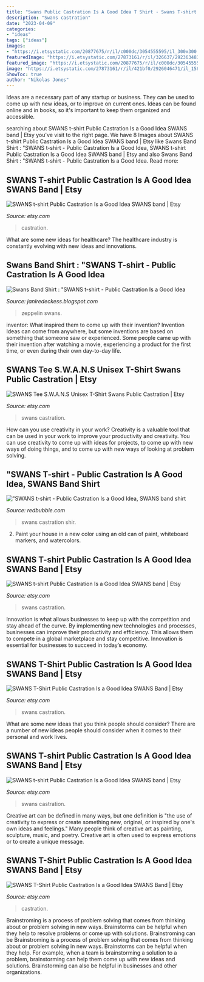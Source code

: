 ```yaml
---
title: "Swans Public Castration Is A Good Idea T Shirt - Swans T-shirt Public Castration Is A Good Idea Swans Band"
description: "Swans castration"
date: "2023-04-09"
categories:
- "ideas"
tags: ["ideas"]
images:
- "https://i.etsystatic.com/20877675/r/il/c000dc/3054555595/il_300x300.3054555595_jkuf.jpg"
featuredImage: "https://i.etsystatic.com/27873161/r/il/326637/2923634835/il_300x300.2923634835_5act.jpg"
featured_image: "https://i.etsystatic.com/20877675/r/il/c000dc/3054555595/il_300x300.3054555595_jkuf.jpg"
image: "https://i.etsystatic.com/27873161/r/il/421bf0/2926046471/il_1588xN.2926046471_il8k.jpg"
ShowToc: true
author: "Nikolas Jones"
---
```



Ideas are a necessary part of any startup or business. They can be used to come up with new ideas, or to improve on current ones. Ideas can be found online and in books, so it's important to keep them organized and accessible.

	

		
searching about SWANS t-shirt Public Castration Is a Good Idea SWANS band | Etsy you've visit to the right page. We have 8 Images about SWANS t-shirt Public Castration Is a Good Idea SWANS band | Etsy like Swans Band Shirt : &quot;SWANS t-shirt - Public Castration Is a Good Idea, SWANS t-shirt Public Castration Is a Good Idea SWANS band | Etsy and also Swans Band Shirt : &quot;SWANS t-shirt - Public Castration Is a Good Idea. Read more:
		
    
## SWANS T-shirt Public Castration Is A Good Idea SWANS Band | Etsy

<img loading=lazy src="https://i.etsystatic.com/22130240/r/il/653197/2508879140/il_300x300.2508879140_5yib.jpg" onerror="this.onerror=null;this.src='https://tse3.mm.bing.net/th?id=OIP.f1gkl4qqzwsHnVOGYytIZgAAAA&amp;pid=15.1';" alt="SWANS t-shirt Public Castration Is a Good Idea SWANS band | Etsy">

_Source: etsy.com_

>castration. 

	

What are some new ideas for healthcare?
The healthcare industry is constantly evolving with new ideas and innovations.

    
## Swans Band Shirt : &quot;SWANS T-shirt - Public Castration Is A Good Idea

<img loading=lazy src="https://images-na.ssl-images-amazon.com/images/I/71g+AS5TNsL.-BZ1000-.led-zeppelin-purple-swan-song-t-shirt-kiss-band-fan-t-shirt-tees-3983.jpg" onerror="this.onerror=null;this.src='https://tse4.mm.bing.net/th?id=OIP.lQ7kzwKqP2SatWmuGnLYvQHaHa&amp;pid=15.1';" alt="Swans Band Shirt : &quot;SWANS t-shirt - Public Castration Is a Good Idea">

_Source: janiredeckess.blogspot.com_

>zeppelin swans. 

	

inventor: What inspired them to come up with their invention?
Invention Ideas can come from anywhere, but some inventions are based on something that someone saw or experienced. Some people came up with their invention after watching a movie, experiencing a product for the first time, or even during their own day-to-day life.

    
## SWANS Tee S.W.A.N.S Unisex T-Shirt Swans Public Castration | Etsy

<img loading=lazy src="https://i.etsystatic.com/20877675/r/il/c000dc/3054555595/il_300x300.3054555595_jkuf.jpg" onerror="this.onerror=null;this.src='https://tse4.mm.bing.net/th?id=OIP.UrfbhHwWemq4LfRs1JZzCgAAAA&amp;pid=15.1';" alt="SWANS Tee S.W.A.N.S Unisex T-Shirt Swans Public Castration | Etsy">

_Source: etsy.com_

>swans castration. 

	

How can you use creativity in your work?
Creativity is a valuable tool that can be used in your work to improve your productivity and creativity. You can use creativity to come up with ideas for projects, to come up with new ways of doing things, and to come up with new ways of looking at problem solving.

    
## &quot;SWANS T-shirt - Public Castration Is A Good Idea, SWANS Band Shirt

<img loading=lazy src="https://ih1.redbubble.net/image.1444078851.7744/cposter,small,square_product,1000x1000.2.jpg" onerror="this.onerror=null;this.src='https://tse2.mm.bing.net/th?id=OIP.VGozn7-fbe4cDRBsaDMKNwHaHa&amp;pid=15.1';" alt="&quot;SWANS t-shirt - Public Castration Is a Good Idea, SWANS band shirt">

_Source: redbubble.com_

>swans castration shir. 

	

2. Paint your house in a new color using an old can of paint, whiteboard markers, and watercolors.

    
## SWANS T-shirt Public Castration Is A Good Idea SWANS Band | Etsy

<img loading=lazy src="https://i.etsystatic.com/27873161/r/il/326637/2923634835/il_300x300.2923634835_5act.jpg" onerror="this.onerror=null;this.src='https://tse1.mm.bing.net/th?id=OIP.D49yPQFdGKxokYi_a6MKbQAAAA&amp;pid=15.1';" alt="SWANS t-shirt Public Castration Is a Good Idea SWANS band | Etsy">

_Source: etsy.com_

>swans castration. 

	

Innovation is what allows businesses to keep up with the competition and stay ahead of the curve. By implementing new technologies and processes, businesses can improve their productivity and efficiency. This allows them to compete in a global marketplace and stay competitive. Innovation is essential for businesses to succeed in today’s economy.

    
## SWANS T-Shirt Public Castration Is A Good Idea SWANS Band | Etsy

<img loading=lazy src="https://i.etsystatic.com/27873161/r/il/421bf0/2926046471/il_1588xN.2926046471_il8k.jpg" onerror="this.onerror=null;this.src='https://tse2.mm.bing.net/th?id=OIP.-qDXaqYqIB4NKYS-8ovUQQHaIB&amp;pid=15.1';" alt="SWANS T-Shirt Public Castration Is a Good Idea SWANS Band | Etsy">

_Source: etsy.com_

>swans castration. 

	

What are some new ideas that you think people should consider?
There are a number of new ideas people should consider when it comes to their personal and work lives.

    
## SWANS T-shirt Public Castration Is A Good Idea SWANS Band | Etsy

<img loading=lazy src="https://i.etsystatic.com/22130240/r/il/717d36/2508879210/il_1588xN.2508879210_ivi7.jpg" onerror="this.onerror=null;this.src='https://tse1.mm.bing.net/th?id=OIP.hud9d0K2cx1Tq7S7wggmcQHaIB&amp;pid=15.1';" alt="SWANS t-shirt Public Castration Is a Good Idea SWANS band | Etsy">

_Source: etsy.com_

>swans castration. 

	

Creative art can be defined in many ways, but one definition is "the use of creativity to express or create something new, original, or inspired by one's own ideas and feelings." Many people think of creative art as painting, sculpture, music, and poetry. Creative art is often used to express emotions or to create a unique message.

    
## SWANS T-Shirt Public Castration Is A Good Idea SWANS Band | Etsy

<img loading=lazy src="https://i.etsystatic.com/27873161/r/il/421bf0/2926046471/il_fullxfull.2926046471_il8k.jpg" onerror="this.onerror=null;this.src='https://tse2.mm.bing.net/th?id=OIP.D7jYtQ0KsJ8etAY5wFUd8AHaIB&amp;pid=15.1';" alt="SWANS T-Shirt Public Castration Is a Good Idea SWANS Band | Etsy">

_Source: etsy.com_

>castration. 

	

Brainstroming is a process of problem solving that comes from thinking about or problem solving in new ways. Brainstorms can be helpful when they help to resolve problems or come up with solutions. Brainstroming can be
Brainstroming is a process of problem solving that comes from thinking about or problem solving in new ways. Brainstorms can be helpful when they help. For example, when a team is brainstorming a solution to a problem, brainstorming can help them come up with new ideas and solutions. Brainstorming can also be helpful in businesses and other organizations.

